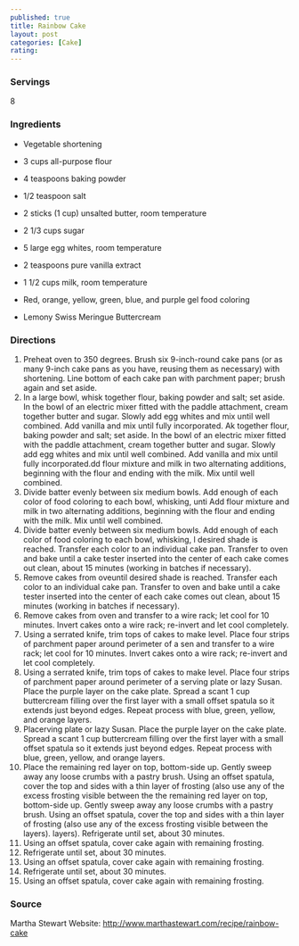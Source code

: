 ```yaml
---
published: true
title: Rainbow Cake
layout: post
categories: [Cake]
rating: 
---
```

### Servings
8

### Ingredients
- Vegetable shortening
- 3 cups all-purpose flour
- 4 teaspoons baking powder
- 1/2 teaspoon salt
- 2 sticks (1 cup) unsalted butter, room temperature
- 2 1/3 cups sugar
- 5 large egg whites, room temperature
- 2 teaspoons pure vanilla extract
- 1 1/2 cups milk, room temperature
- Red, orange, yellow, green, blue, and purple gel food coloring

- Lemony Swiss Meringue Buttercream


### Directions
1. Preheat oven to 350 degrees. Brush six 9-inch-round cake pans (or as many 9-inch cake pans as you have, reusing them as necessary) with shortening. Line bottom of each cake pan with parchment paper; brush again and set aside.
2. In a large bowl, whisk together flour, baking powder and salt; set aside. In the bowl of an electric mixer fitted with the paddle attachment, cream together butter and sugar. Slowly add egg whites and mix until well combined. Add vanilla and mix until fully incorporated. Ak together flour, baking powder and salt; set aside. In the bowl of an electric mixer fitted with the paddle attachment, cream together butter and sugar. Slowly add egg whites and mix until well combined. Add vanilla and mix until fully incorporated.dd flour mixture and milk in two alternating additions, beginning with the flour and ending with the milk. Mix until well combined.
3. Divide batter evenly between six medium bowls. Add enough of each color of food coloring to each bowl, whisking, unti Add flour mixture and milk in two alternating additions, beginning with the flour and ending with the milk. Mix until well combined.
4. Divide batter evenly between six medium bowls. Add enough of each color of food coloring to each bowl, whisking, l desired shade is reached. Transfer each color to an individual cake pan. Transfer to oven and bake until a cake tester inserted into the center of each cake comes out clean, about 15 minutes (working in batches if necessary).
5. Remove cakes from oveuntil desired shade is reached. Transfer each color to an individual cake pan. Transfer to oven and bake until a cake tester inserted into the center of each cake comes out clean, about 15 minutes (working in batches if necessary).
6. Remove cakes from oven and transfer to a wire rack; let cool for 10 minutes. Invert cakes onto a wire rack; re-invert and let cool completely.
7. Using a serrated knife, trim tops of cakes to make level. Place four strips of parchment paper around perimeter of a sen and transfer to a wire rack; let cool for 10 minutes. Invert cakes onto a wire rack; re-invert and let cool completely.
8. Using a serrated knife, trim tops of cakes to make level. Place four strips of parchment paper around perimeter of a serving plate or lazy Susan. Place the purple layer on the cake plate. Spread a scant 1 cup buttercream filling over the first layer with a small offset spatula so it extends just beyond edges. Repeat process with blue, green, yellow, and orange layers.
9. Placerving plate or lazy Susan. Place the purple layer on the cake plate. Spread a scant 1 cup buttercream filling over the first layer with a small offset spatula so it extends just beyond edges. Repeat process with blue, green, yellow, and orange layers.
10. Place the remaining red layer on top, bottom-side up. Gently sweep away any loose crumbs with a pastry brush. Using an offset spatula, cover the top and sides with a thin layer of frosting (also use any of the excess frosting visible between the the remaining red layer on top, bottom-side up. Gently sweep away any loose crumbs with a pastry brush. Using an offset spatula, cover the top and sides with a thin layer of frosting (also use any of the excess frosting visible between the layers).  layers). Refrigerate until set, about 30 minutes.
11. Using an offset spatula, cover cake again with remaining frosting.
12. Refrigerate until set, about 30 minutes.
13. Using an offset spatula, cover cake again with remaining frosting.
14. Refrigerate until set, about 30 minutes.
15. Using an offset spatula, cover cake again with remaining frosting.

### Source
Martha Stewart Website: http://www.marthastewart.com/recipe/rainbow-cake
